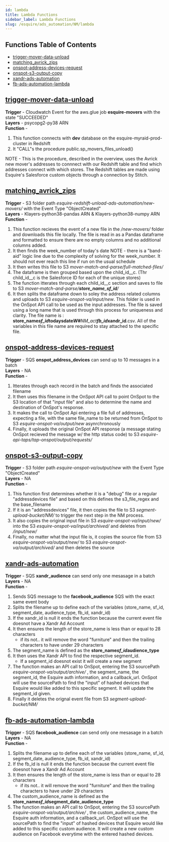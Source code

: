 ```yaml
---
id: lambda
title: Lambda Functions
sidebar_label: Lambda Functions
slug: /esquire/ads_automation/NM/lambda
---
```


## Functions Table of Contents
* [trigger-mover-data-unload](#trigger-mover-data-unload)
* [matching_avrick_zips](#matching_avrick_zips)
* [onspot-address-devices-request](#onspot-address-devices-request)
* [onspot-s3-output-copy](#onspot-s3-output-copy)
* [xandr-ads-automation](#xandr-ads-automation)
* [fb-ads-automation-lambda](#fb-ads-automation-lambda)




## [trigger-mover-data-unload](https://us-east-2.console.aws.amazon.com/lambda/home?region=us-east-2#/functions/trigger-mover-data-unload?tab=configuration) 
**Trigger** -  Cloudwatch Event for the aws.glue job **esquire-movers** with the state "SUCCEEDED"\
**Layers** -   psycopg2-py38 ARN\
**Function** - 

1) This function connects with **dev** database on the esquire-myraid-prod-cluster in Redshift 
2) It "CALL"s the procedure public.sp_movers_files_unload()

NOTE - This is the procedure, described in the overview, uses the Avrick new mover's addresses to connnect with our Redshift table and find which addresses connect with which stores. The Redshift tables are made using Esquire's Salesforce custom objects through a connection by Stitch. 

## [matching_avrick_zips](https://us-east-2.console.aws.amazon.com/lambda/home?region=us-east-2#/functions/matching_avrick_zips) 
**Trigger** - S3 folder path *esquire-redshift-unload-ads-automation/new-movers/* with the Event Type "ObjectCreated"\
**Layers** - Klayers-python38-pandas ARN  &  Klayers-python38-numpy ARN\
**Function** -  
1) This function recieves the event of a new file in the */new-movers/* folder and downloads this file locally. The file is read in as a Pandas dataframe and formatted to ensure there are no empty columns and no additional columns added. 
2) It then finds the week_number of today's date 
NOTE - there is a "band-aid" logic line due to the complexity of solving for the week_number. It should not ever reach this line if run on the usual schedule
3) It then writes this file to S3 *mover-match-and-parse/full-matched-files/*
4) The dataframe is then grouped based upon the child_id__c. (Thr child_id__c is the Salesforce ID for each of the unique stores)
5) The function itterates through each child_id__c section and saves to file to S3 *mover-match-and-parse/**store_name**_**sf_id**/*
6) It then splits the dataframe down to soley the address related columns and uploads to S3 *esquire-onspot-va/input/new*. This folder is used in the OnSpot API call to be used as the input addresses. The file is saved using a long name that is used through this process for uniqueness and clarity. The file name is : **store_name**_**sf_id**_**todaysdate**_**W#**_NM_act_**fb_id**_**xandr_id**.csv. All of the variables in this file name are required to stay attached to the specific file. 



## [onspot-address-devices-request](https://console.aws.amazon.com/lambda/home?region=us-east-1#/functions/onspot-address-devices-request)
**Trigger** - SQS **onspot_address_devices** can send up to 10 messages in a batch\
**Layers** - NA\
**Function** - 
1) Itterates through each record in the batch and finds the associated filename
2) It then uses this filename in the OnSpot API call to point OnSpot to the S3 location of that "input file" and also to determine the name and destination of OnSpot's response.
3) It makes the call to OnSpot Api entering a file full of addresses, expecting a file, with the same file_name to be returned from OnSpot to S3 *esquire-onspot-va/output/new* asynrchronously 
4) Finally, it uploads the original OnSpot API response (a message stating OnSpot recieved the message w/ the http status code) to S3 *esquire-api-taps/tap-onspot/output/requests/*


## [onspot-s3-output-copy](https://console.aws.amazon.com/lambda/home?region=us-east-1#/functions/onspot-s3-output-copy)
**Trigger** - S3 folder path *esquire-onspot-va/output/new* with the Event Type "ObjectCreated"\
**Layers** - NA\
**Function** - 
1) This function first determines whether it is a "debug" file or a regular "addressdevices file" and based on this defines the s3_file_regex and the base_filename
2) If it is an "addressdevices" file, it then copies the file to S3 *segment-upload-bucket/NM/* to trigger the next step in the NM process. 
3) It also copies the original input file in S3 *esquire-onspot-va/input/new/* into the S3 *esquire-onspot-va/input/archived/* and deletes from */input/new/*
4) Finally, no matter what the input file is, it copies the source file from S3 *esquire-onspot-va/output/new/* to S3 *esquire-onspot-va/output/archived/* and then deletes the source 

## [xandr-ads-automation](https://us-east-2.console.aws.amazon.com/lambda/home?region=us-east-2#/functions/xandr-ads-automation)
**Trigger** - SQS **xandr_audience** can send only one mesasage in a batch \
**Layers** - NA\
**Function** -   
1) Sends SQS message to the **facebook_audience** SQS with the exact same event body
2) Splits the filename up to define each of the variables (store_name, sf_id, segment_date, audience_type, fb_id, xandr_id)
3) If the xandr_id is null it ends the function because the current event file doesnot have a Xandr Ad Account
4) It then ensures the length of the store_name is less than or equal to 28 characters
	- if its not.. it will remove the word "furniture" and then the trailing characters to have under 29 characters
5) The segment_name is defined as the **store_name**_**sf_id**_**audience_type**
6) It then uses the Xandr API to find the respective segment_id.
	- If a segment_id doesnot exist it will create a new segment
7) The function makes an API call to OnSpot, entering the S3 sourcePath *esquire-onspot-va/output/archive/* , the segment_name, the segment_id, the Esquire auth information, and a callback_url. OnSpot will use the sourcePath to find the "input" of hashed devices that Esquire would like added to this specific segment. It will update the segment_id given.
8) Finally it deletes the orignal event file from S3 *segment-upload-bucket/NM/*

## [fb-ads-automation-lambda](https://us-east-2.console.aws.amazon.com/lambda/home?region=us-east-2#/functions/fb-ads-automation-lambda)
**Trigger** - SQS **facebook_audience** can send only one mesasage in a batch \
**Layers** - NA\
**Function** -  
1) Splits the filename up to define each of the variables (store_name, sf_id, segment_date, audience_type, fb_id, xandr_id)
2) If the fb_id is null it ends the function because the current event file doesnot have a Xandr Ad Account
3) It then ensures the length of the store_name is less than or equal to 28 characters
	- if its not.. it will remove the word "furniture" and then the trailing characters to have under 29 characters
4) The custom_audience_name is defined as the **store_name**_**sf_id**_**segment_date**_**audience_type** 
5) The function makes an API call to OnSpot, entering the S3 sourcePath *esquire-onspot-va/output/archive/* , the custom_audience_name, the Esquire auth information, and a callback_url. OnSpot will use the sourcePath to find the "input" of hashed devices that Esquire would like added to this specific custom audience. It will create a new custom audience on Facebook everytime with the entered hashed devices. 



